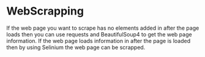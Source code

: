 # WebScrapping
If the web page you want to scrape has no elements added in after the page loads then you can use requests and BeautifulSoup4 to get the web page information. If the web page loads information in after the page is loaded then by using Selinium the web page can be scrapped.

